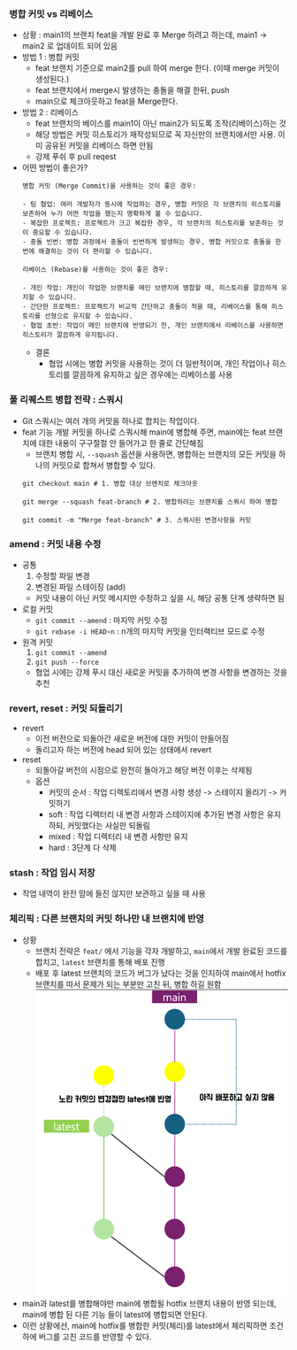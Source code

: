 ### 병합 커밋 vs 리베이스
- 상황 : main1의 브랜치 feat을 개발 완료 후 Merge 하려고 하는데, main1 -> main2 로 업데이트 되어 있음 
- 방법 1 : 병합 커밋
  - feat 브랜치 기준으로 main2를 pull 하여 merge 한다. (이때 merge 커밋이 생성된다.)
  - feat 브랜치에서 merge시 발생하는 충돌을 해결 한뒤, push 
  - main으로 체크아웃하고 feat을 Merge한다.
- 방법 2 : 리베이스
  - feat 브랜치의 베이스를 main1이 아닌 main2가 되도록 조작(리베이스)하는 것
  - 해당 방법은 커밋 히스토리가 재작성되므로 꼭 자신만의 브랜치에서만 사용. 이미 공유된 커밋을 리베이스 하면 안됨
  - 강제 푸쉬 후 pull reqest
- 어떤 방법이 좋은가?
    ```
    병합 커밋 (Merge Commit)을 사용하는 것이 좋은 경우:
    
    - 팀 협업: 여러 개발자가 동시에 작업하는 경우, 병합 커밋은 각 브랜치의 히스토리를 보존하여 누가 어떤 작업을 했는지 명확하게 볼 수 있습니다.
    - 복잡한 프로젝트: 프로젝트가 크고 복잡한 경우, 각 브랜치의 히스토리를 보존하는 것이 중요할 수 있습니다.
    - 충돌 빈번: 병합 과정에서 충돌이 빈번하게 발생하는 경우, 병합 커밋으로 충돌을 한 번에 해결하는 것이 더 편리할 수 있습니다.
    
    리베이스 (Rebase)를 사용하는 것이 좋은 경우:
    
    - 개인 작업: 개인이 작업한 브랜치를 메인 브랜치에 병합할 때, 히스토리를 깔끔하게 유지할 수 있습니다.
    - 간단한 프로젝트: 프로젝트가 비교적 간단하고 충돌이 적을 때, 리베이스를 통해 히스토리를 선형으로 유지할 수 있습니다.
    - 협업 초반: 작업이 메인 브랜치에 반영되기 전, 개인 브랜치에서 리베이스를 사용하면 히스토리가 깔끔하게 유지됩니다.
    ```
  - 결론 
    - 협업 시에는 병합 커밋을 사용하는 것이 더 일반적이며, 개인 작업이나 히스토리를 깔끔하게 유지하고 싶은 경우에는 리베이스를 사용

### 풀 리퀘스트 병합 전략 : 스쿼시 
- Git 스쿼시는 여러 개의 커밋을 하나로 합치는 작업이다.
- feat 기능 개발 커밋을 하나로 스쿼시해 main에 병합해 주면, main에는 feat 브랜치에 대한 내용이 구구절절 안 들어가고 한 줄로 간단해짐 
  - 브랜치 병합 시, `--squash` 옵션을 사용하면, 병합하는 브랜치의 모든 커밋을 하나의 커밋으로 합쳐서 병합할 수 있다.
  ```shell
  git checkout main # 1. 병합 대상 브랜치로 체크아웃
    
  git merge --squash feat-branch # 2. 병합하려는 브랜치를 스쿼시 하여 병합   
  
  git commit -m "Merge feat-branch" # 3. 스쿼시된 변경사항을 커밋 
  ```
### amend : 커밋 내용 수정
- 공통
  1. 수정할 파일 변경
  2. 변경된 파일 스테이징 (add)
  - 커밋 내용이 아닌 커밋 메시지만 수정하고 싶을 시, 해당 공통 단계 생략하면 됨 
- 로컬 커밋
  - `git commit --amend` : 마지막 커밋 수정 
  - `git rebase -i HEAD~n`  : n개의 마지막 커밋을 인터랙티브 모드로 수정
- 원격 커밋 
  1. `git commit --amend`
  2. `git push --force`
  - 협업 시에는 강제 푸시 대신 새로운 커밋을 추가하여 변경 사항을 변경하는 것을 추천

### revert, reset : 커밋 되돌리기
- revert 
  - 이전 버전으로 되돌아간 새로운 버전에 대한 커밋이 만들어짐 
  - 돌리고자 하는 버전에 head 되어 있는 상태에서 revert 
- reset
  - 되돌아갈 버전의 시점으로 완전히 돌아가고 해당 버전 이후는 삭제됨
  - 옵션
    - 커밋의 순서 : 작업 디렉토리에서 변경 사항 생성 -> 스테이지 올리기 -> 커밋하기 
    - soft : 작업 디렉터리 내 변경 사항과 스테이지에 추가된 변경 사항은 유지하되, 커밋했다는 사실만 되돌림 
    - mixed : 작업 디렉터리 내 변경 사항만 유지 
    - hard : 3단계 다 삭제 

### stash : 작업 임시 저장
- 작업 내역이 완전 맘에 들진 않지만 보관하고 싶을 때 사용 

### 체리픽 : 다른 브랜치의 커밋 하나만 내 브랜치에 반영 
- 상황 
  - 브랜치 전략은 `feat/` 에서 기능을 각자 개발하고, `main`에서 개발 완료된 코드를 합치고, `latest` 브랜치를 통해 배포 진행
  - 배포 후 latest 브랜치의 코드가 버그가 났다는 것을 인지하여 main에서 hotfix 브랜치를 따서 문제가 되는 부분만 고친 뒤, 병합 하길 원함
  ![img.png](images/cherry_pick.png)
- main과 latest를 병합해야만 main에 병합될 hotfix 브랜치 내용이 반영 되는데, main에 병합 된 다른 기능 들이 latest에 병합되면 안된다. 
- 이런 상황에선, main에 hotfix를 병합한 커밋(체리)를 latest에서 체리픽하면 조건하에 버그를 고친 코드를 반영할 수 있다.

